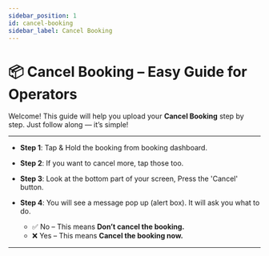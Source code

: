 ```yaml
---
sidebar_position: 1
id: cancel-booking
sidebar_label: Cancel Booking
---
```


# 📦 Cancel Booking – Easy Guide for Operators

Welcome! This guide will help you upload your **Cancel Booking** step by step. Just follow along — it’s simple!

---

- **Step 1**: Tap & Hold the booking from booking dashboard.

- **Step 2**: If you want to cancel more, tap those too.

- **Step 3**: Look at the bottom part of your screen, Press the 'Cancel' button.

- **Step 4**: You will see a message pop up (alert box). It will ask you what to do.
  - ✅ No – This means **Don’t cancel the booking.**
  - ❌ Yes – This means **Cancel the booking now.**

---